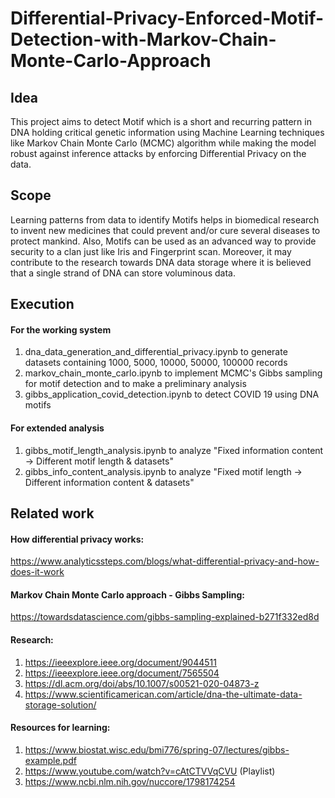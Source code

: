 # Differential-Privacy-Enforced-Motif-Detection-with-Markov-Chain-Monte-Carlo-Approach

## Idea
This project aims to detect Motif which is a short and recurring pattern in DNA holding critical genetic information using Machine Learning techniques like Markov Chain Monte Carlo (MCMC) algorithm while making the model robust against inference attacks by enforcing Differential Privacy on the data.

## Scope
Learning patterns from data to identify Motifs helps in biomedical research to invent new medicines that could prevent and/or cure several diseases to protect mankind. Also, Motifs can be used as an advanced way to provide security to a clan just like Iris and Fingerprint scan. Moreover, it may contribute to the research towards DNA data storage where it is believed that a single strand of DNA can store voluminous data.

## Execution
#### For the working system
1. dna_data_generation_and_differential_privacy.ipynb to generate datasets containing 1000, 5000, 10000, 50000, 100000 records
2. markov_chain_monte_carlo.ipynb to implement MCMC's Gibbs sampling for motif detection and to make a preliminary analysis
3. gibbs_application_covid_detection.ipynb to detect COVID 19 using DNA motifs

#### For extended analysis
1. gibbs_motif_length_analysis.ipynb to analyze "Fixed information content → Different motif length & datasets"
2. gibbs_info_content_analysis.ipynb to analyze "Fixed motif length → Different information content & datasets"

## Related work
#### How differential privacy works:  
https://www.analyticssteps.com/blogs/what-differential-privacy-and-how-does-it-work 

#### Markov Chain Monte Carlo approach - Gibbs Sampling:  
https://towardsdatascience.com/gibbs-sampling-explained-b271f332ed8d

#### Research:
1. https://ieeexplore.ieee.org/document/9044511
2. https://ieeexplore.ieee.org/document/7565504
3. https://dl.acm.org/doi/abs/10.1007/s00521-020-04873-z
4. https://www.scientificamerican.com/article/dna-the-ultimate-data-storage-solution/

#### Resources for learning:
1. https://www.biostat.wisc.edu/bmi776/spring-07/lectures/gibbs-example.pdf
2. https://www.youtube.com/watch?v=cAtCTVVqCVU (Playlist)
3. https://www.ncbi.nlm.nih.gov/nuccore/1798174254
